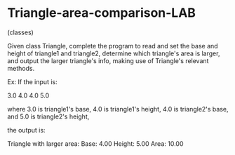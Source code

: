 # Triangle-area-comparison-LAB
(classes)

Given class Triangle, complete the program to read and set the base and height of triangle1 and triangle2, determine which triangle's area is larger, and output the larger triangle's info, making use of Triangle's relevant methods.

Ex: If the input is:

3.0
4.0
4.0
5.0

where 3.0 is triangle1's base, 4.0 is triangle1's height, 4.0 is triangle2's base, and 5.0 is triangle2's height, 

the output is:

Triangle with larger area:
Base: 4.00
Height: 5.00
Area: 10.00
